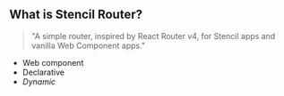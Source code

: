 ## What is Stencil Router?

> "A simple router, inspired by React Router v4, for Stencil apps and vanilla Web Component apps."

* Web component
* Declarative
* _Dynamic_

